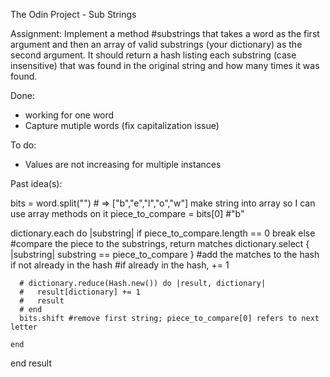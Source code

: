 The Odin Project - Sub Strings

Assignment:
Implement a method #substrings that takes a word as the first argument and then an array of valid substrings (your dictionary) as the second argument. It should return a hash listing each substring (case insensitive) that was found in the original string and how many times it was found.

Done:
- working for one word
- Capture mutiple words (fix capitalization issue)

To do:
- Values are not increasing for multiple instances


Past idea(s):

  bits = word.split("") # => ["b","e","l","o","w"] make string into array so I can use array methods on it
  piece_to_compare = bits[0] #"b"

  dictionary.each do |substring|
    if piece_to_compare.length == 0
      break
    else
      #compare the piece to the substrings, return matches
      dictionary.select { |substring| substring == piece_to_compare }
      #add the matches to the hash if not already in the hash
      #if already in the hash, += 1


      # dictionary.reduce(Hash.new()) do |result, dictionary|
      #   result[dictionary] += 1
      #   result
      # end
      bits.shift #remove first string; piece_to_compare[0] refers to next letter
      
    end
  end
  result